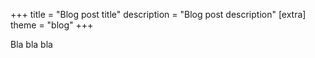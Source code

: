 +++
title = "Blog post title"
description = "Blog post description"
[extra]
theme = "blog"
+++

Bla bla bla